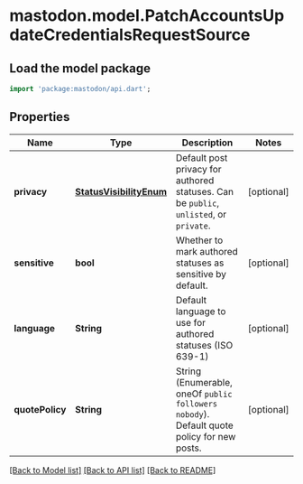 # mastodon.model.PatchAccountsUpdateCredentialsRequestSource

## Load the model package
```dart
import 'package:mastodon/api.dart';
```

## Properties
Name | Type | Description | Notes
------------ | ------------- | ------------- | -------------
**privacy** | [**StatusVisibilityEnum**](StatusVisibilityEnum.md) | Default post privacy for authored statuses. Can be `public`, `unlisted`, or `private`. | [optional] 
**sensitive** | **bool** | Whether to mark authored statuses as sensitive by default. | [optional] 
**language** | **String** | Default language to use for authored statuses (ISO 639-1) | [optional] 
**quotePolicy** | **String** | String (Enumerable, oneOf `public` `followers` `nobody`). Default quote policy for new posts. | [optional] 

[[Back to Model list]](../README.md#documentation-for-models) [[Back to API list]](../README.md#documentation-for-api-endpoints) [[Back to README]](../README.md)


